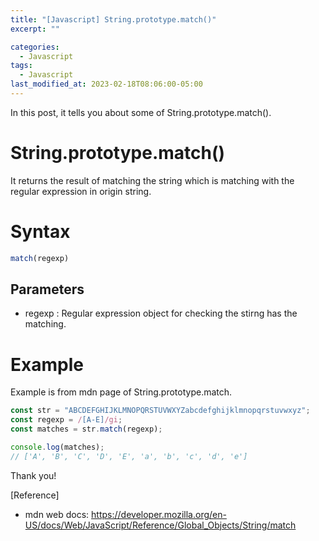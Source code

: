 ```yaml
---
title: "[Javascript] String.prototype.match()"
excerpt: ""

categories:
  - Javascript
tags:
  - Javascript
last_modified_at: 2023-02-18T08:06:00-05:00
---
```


In this post, it tells you about some of String.prototype.match&#40;&#41;.

# String.prototype.match&#40;&#41;

It returns the result of matching the string which is matching with the regular expression in origin string.


# Syntax

```javascript
match(regexp)
```

## Parameters

- regexp &#58; Regular expression object for checking the stirng has the matching.


# Example
Example is from mdn page of String.prototype.match.

```javascript
const str = "ABCDEFGHIJKLMNOPQRSTUVWXYZabcdefghijklmnopqrstuvwxyz";
const regexp = /[A-E]/gi;
const matches = str.match(regexp);

console.log(matches);
// ['A', 'B', 'C', 'D', 'E', 'a', 'b', 'c', 'd', 'e']
```

Thank you!

[Reference]

- mdn web docs: <https://developer.mozilla.org/en-US/docs/Web/JavaScript/Reference/Global_Objects/String/match>